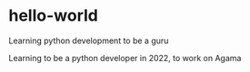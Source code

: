# hello-world
Learning python development to be a guru

Learning to be a python developer in 2022, to work on Agama
